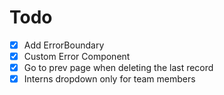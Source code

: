# Todo

- [x] Add ErrorBoundary
- [x] Custom Error Component
- [x] Go to prev page when deleting the last record
- [x] Interns dropdown only for team members